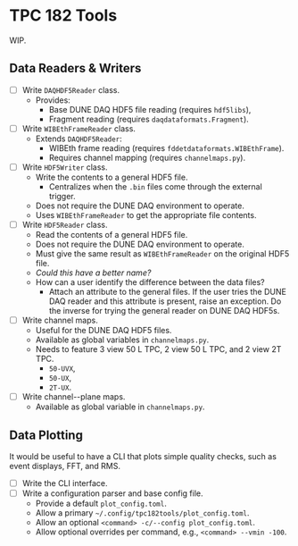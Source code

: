 # TPC 182 Tools
WIP.

## Data Readers & Writers
- [ ] Write `DAQHDF5Reader` class.
  - Provides:
    - Base DUNE DAQ HDF5 file reading (requires `hdf5libs`),
    - Fragment reading (requires `daqdataformats.Fragment`).
- [ ] Write `WIBEthFrameReader` class.
  - Extends `DAQHDF5Reader`:
    - WIBEth frame reading (requires `fddetdataformats.WIBEthFrame`).
    - Requires channel mapping (requires `channelmaps.py`).
- [ ] Write `HDF5Writer` class.
  - Write the contents to a general HDF5 file.
    - Centralizes when the `.bin` files come through the external trigger.
  - Does not require the DUNE DAQ environment to operate.
  - Uses `WIBEthFrameReader` to get the appropriate file contents.
- [ ] Write `HDF5Reader` class.
  - Read the contents of a general HDF5 file.
  - Does not require the DUNE DAQ environment to operate.
  - Must give the same result as `WIBEthFrameReader` on the original HDF5 file.
  - _Could this have a better name?_
  - How can a user identify the difference between the data files?
    - Attach an attribute to the general files. If the user tries the DUNE DAQ reader and this attribute is present, raise an exception. Do the inverse for trying the general reader on DUNE DAQ HDF5s.
- [ ] Write channel maps.
  - Useful for the DUNE DAQ HDF5 files.
  - Available as global variables in `channelmaps.py`.
  - Needs to feature 3 view 50 L TPC, 2 view 50 L TPC, and 2 view 2T TPC.
    - `50-UVX`,
    - `50-UX`,
    - `2T-UX`.
- [ ] Write channel--plane maps.
  - Available as global variable in `channelmaps.py`.

## Data Plotting
It would be useful to have a CLI that plots simple quality checks, such as event displays, FFT, and RMS.
- [ ] Write the CLI interface.
- [ ] Write a configuration parser and base config file.
  - Provide a default `plot_config.toml`.
  - Allow a primary `~/.config/tpc182tools/plot_config.toml`.
  - Allow an optional `<command> -c/--config plot_config.toml`.
  - Allow optional overrides per command, e.g., `<command> --vmin -100`.
